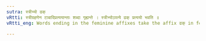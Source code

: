 ```yaml
---
sutra: स्त्रीभ्यो ढक्
vRtti: स्त्रीग्रहणेन टाबादिप्रत्ययान्ताः शब्दा गृह्यन्ते । स्त्रीभ्योऽपत्ये ढक् प्रत्ययो भवति ॥
vRtti_eng: Words ending in the feminine affixes take the affix ढक् in forming their Patronymic.

---
```

